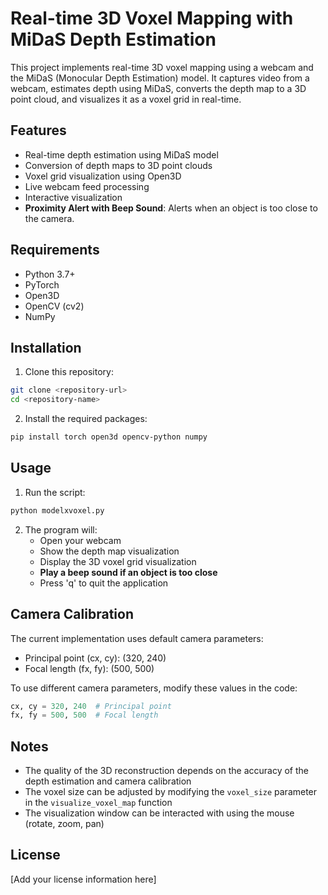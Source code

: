 # Real-time 3D Voxel Mapping with MiDaS Depth Estimation

This project implements real-time 3D voxel mapping using a webcam and the MiDaS (Monocular Depth Estimation) model. It captures video from a webcam, estimates depth using MiDaS, converts the depth map to a 3D point cloud, and visualizes it as a voxel grid in real-time.

## Features

- Real-time depth estimation using MiDaS model
- Conversion of depth maps to 3D point clouds
- Voxel grid visualization using Open3D
- Live webcam feed processing
- Interactive visualization
- **Proximity Alert with Beep Sound**: Alerts when an object is too close to the camera.

## Requirements

- Python 3.7+
- PyTorch
- Open3D
- OpenCV (cv2)
- NumPy

## Installation

1. Clone this repository:
```bash
git clone <repository-url>
cd <repository-name>
```

2. Install the required packages:
```bash
pip install torch open3d opencv-python numpy
```

## Usage

1. Run the script:
```bash
python modelxvoxel.py
```

2. The program will:
   - Open your webcam
   - Show the depth map visualization
   - Display the 3D voxel grid visualization
   - **Play a beep sound if an object is too close**
   - Press 'q' to quit the application

## Camera Calibration

The current implementation uses default camera parameters:
- Principal point (cx, cy): (320, 240)
- Focal length (fx, fy): (500, 500)

To use different camera parameters, modify these values in the code:
```python
cx, cy = 320, 240  # Principal point
fx, fy = 500, 500  # Focal length
```

## Notes

- The quality of the 3D reconstruction depends on the accuracy of the depth estimation and camera calibration
- The voxel size can be adjusted by modifying the `voxel_size` parameter in the `visualize_voxel_map` function
- The visualization window can be interacted with using the mouse (rotate, zoom, pan)

## License

[Add your license information here] 